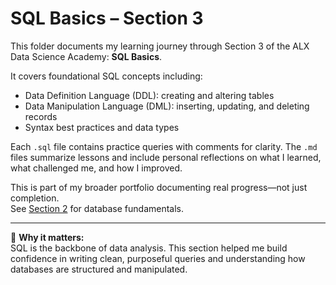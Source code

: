 # SQL Basics – Section 3

This folder documents my learning journey through Section 3 of the ALX Data Science Academy: **SQL Basics**.

It covers foundational SQL concepts including:
- Data Definition Language (DDL): creating and altering tables
- Data Manipulation Language (DML): inserting, updating, and deleting records
- Syntax best practices and data types

Each `.sql` file contains practice queries with comments for clarity. The `.md` files summarize lessons and include personal reflections on what I learned, what challenged me, and how I improved.

This is part of my broader portfolio documenting real progress—not just completion.  
See [Section 2](../section-2-folder-name) for database fundamentals.

---

🧠 **Why it matters:**  
SQL is the backbone of data analysis. This section helped me build confidence in writing clean, purposeful queries and understanding how databases are structured and manipulated.

